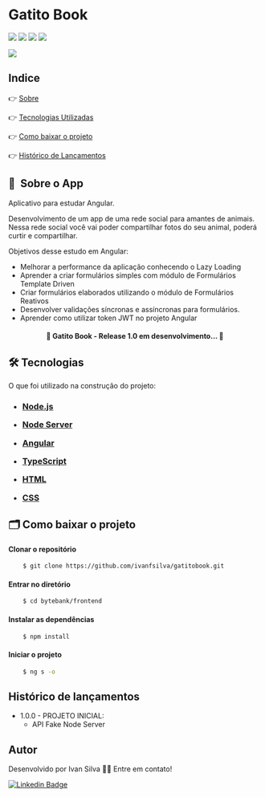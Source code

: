 # Gatito Book

![](https://img.shields.io/github/issues/ivanfsilva/bytebank)
![](https://img.shields.io/github/forks/ivanfsilva/bytebank)
![](https://img.shields.io/github/stars/ivanfsilva/bytebank)
![](https://img.shields.io/github/license/ivanfsilva/bytebank)


![](https://img.shields.io/badge/STATUS-CONCLUIDO-green)

## Indice

👉 [Sobre](#-sobre-o-app)

👉 [Tecnologias Utilizadas](#-tecnologias)

👉 [Como baixar o projeto](#-como-baixar-o-projeto)

👉 [Histórico de Lançamentos](#histórico-de-lançamentos)

## 🔖&nbsp; Sobre o App

Aplicativo para estudar Angular. 

Desenvolvimento de um app de uma rede social para amantes de animais. Nessa rede social você vai poder compartilhar fotos do seu animal, poderá curtir e compartilhar.

Objetivos desse estudo em Angular: 
* Melhorar a performance da aplicação conhecendo o Lazy Loading
* Aprender a criar formulários simples com módulo de Formulários Template Driven
* Criar formulários elaborados utilizando o módulo de Formulários Reativos
* Desenvolver validações síncronas e assíncronas para formulários.
* Aprender como utilizar token JWT no projeto Angular

<h4 align="center"> 
	🚧  Gatito Book - Release 1.0 em desenvolvimento...  🚧
</h4>

## 🛠 Tecnologias

O que foi utilizado na construção do projeto:

<h3>

* [Node.js](https://nodejs.org/en/)


* [Node Server](https://github.com/typicode/json-server#getting-started)


* [Angular](https://angular.io/)


* [TypeScript](https://www.typescriptlang.org/)


* [HTML](*)


* [CSS](*)


</h3>


## 🗂 Como baixar o projeto

#### Clonar o repositório

```bash
    $ git clone https://github.com/ivanfsilva/gatitobook.git
```

#### Entrar no diretório
```bash
    $ cd bytebank/frontend
```

#### Instalar as dependências

```bash
    $ npm install
```

#### Iniciar o projeto

```bash
    $ ng s -o
```

## Histórico de lançamentos

* 1.0.0 - PROJETO INICIAL:
  * API Fake Node Server
  
  
## Autor

Desenvolvido por Ivan Silva 👋🏽 Entre em contato!

[![Linkedin Badge](https://img.shields.io/badge/-IvanSilva-blue?style=flat-square&logo=Linkedin&logoColor=white&link=https://www.linkedin.com/in/ivanfsilva/)](https://www.linkedin.com/in/ivanfsilva/) 

